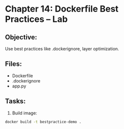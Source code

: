 # Chapter 14: Dockerfile Best Practices – Lab

## Objective:
Use best practices like .dockerignore, layer optimization.

## Files:
- Dockerfile
- .dockerignore
- app.py

## Tasks:
1. Build image:
```bash
docker build -t bestpractice-demo .
```
